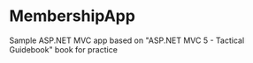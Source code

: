 # MembershipApp
Sample ASP.NET MVC app based on "ASP.NET MVC 5 - Tactical Guidebook" book for practice
